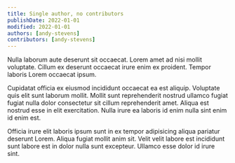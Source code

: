 ```yaml
---
title: Single author, no contributors
publishDate: 2022-01-01
modified: 2022-01-01
authors: [andy-stevens]
contributors: [andy-stevens]
---
```


Nulla laborum aute deserunt sit occaecat. Lorem amet ad nisi mollit voluptate. Cillum ex deserunt occaecat irure enim ex proident. Tempor laboris Lorem occaecat ipsum.

Cupidatat officia ex eiusmod incididunt occaecat ea est aliquip. Voluptate quis elit sunt laborum mollit. Mollit sunt reprehenderit nostrud ullamco fugiat fugiat nulla dolor consectetur sit cillum reprehenderit amet. Aliqua est nostrud esse in elit exercitation. Nulla irure ea laboris id enim nulla sint enim id enim est.

Officia irure elit laboris ipsum sunt in ex tempor adipisicing aliqua pariatur deserunt Lorem. Aliqua fugiat mollit anim sit. Velit velit labore est incididunt sunt labore est in dolor nulla sunt excepteur. Ullamco esse dolor id irure sint.